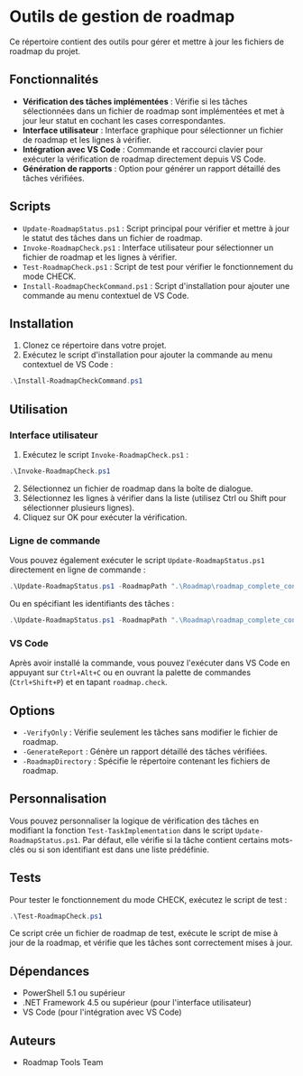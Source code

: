 # Outils de gestion de roadmap

Ce répertoire contient des outils pour gérer et mettre à jour les fichiers de roadmap du projet.

## Fonctionnalités

- **Vérification des tâches implémentées** : Vérifie si les tâches sélectionnées dans un fichier de roadmap sont implémentées et met à jour leur statut en cochant les cases correspondantes.
- **Interface utilisateur** : Interface graphique pour sélectionner un fichier de roadmap et les lignes à vérifier.
- **Intégration avec VS Code** : Commande et raccourci clavier pour exécuter la vérification de roadmap directement depuis VS Code.
- **Génération de rapports** : Option pour générer un rapport détaillé des tâches vérifiées.

## Scripts

- `Update-RoadmapStatus.ps1` : Script principal pour vérifier et mettre à jour le statut des tâches dans un fichier de roadmap.
- `Invoke-RoadmapCheck.ps1` : Interface utilisateur pour sélectionner un fichier de roadmap et les lignes à vérifier.
- `Test-RoadmapCheck.ps1` : Script de test pour vérifier le fonctionnement du mode CHECK.
- `Install-RoadmapCheckCommand.ps1` : Script d'installation pour ajouter une commande au menu contextuel de VS Code.

## Installation

1. Clonez ce répertoire dans votre projet.
2. Exécutez le script d'installation pour ajouter la commande au menu contextuel de VS Code :

```powershell
.\Install-RoadmapCheckCommand.ps1
```

## Utilisation

### Interface utilisateur

1. Exécutez le script `Invoke-RoadmapCheck.ps1` :

```powershell
.\Invoke-RoadmapCheck.ps1
```

2. Sélectionnez un fichier de roadmap dans la boîte de dialogue.
3. Sélectionnez les lignes à vérifier dans la liste (utilisez Ctrl ou Shift pour sélectionner plusieurs lignes).
4. Cliquez sur OK pour exécuter la vérification.

### Ligne de commande

Vous pouvez également exécuter le script `Update-RoadmapStatus.ps1` directement en ligne de commande :

```powershell
.\Update-RoadmapStatus.ps1 -RoadmapPath ".\Roadmap\roadmap_complete_converted.md" -LineNumbers 42,43,44
```

Ou en spécifiant les identifiants des tâches :

```powershell
.\Update-RoadmapStatus.ps1 -RoadmapPath ".\Roadmap\roadmap_complete_converted.md" -TaskIds "2.1.2.4.1.2.3.2.2.5.3.2.2.1.3.1.2","2.1.2.4.1.2.3.2.2.5.3.2.2.1.3.1.3"
```

### VS Code

Après avoir installé la commande, vous pouvez l'exécuter dans VS Code en appuyant sur `Ctrl+Alt+C` ou en ouvrant la palette de commandes (`Ctrl+Shift+P`) et en tapant `roadmap.check`.

## Options

- `-VerifyOnly` : Vérifie seulement les tâches sans modifier le fichier de roadmap.
- `-GenerateReport` : Génère un rapport détaillé des tâches vérifiées.
- `-RoadmapDirectory` : Spécifie le répertoire contenant les fichiers de roadmap.

## Personnalisation

Vous pouvez personnaliser la logique de vérification des tâches en modifiant la fonction `Test-TaskImplementation` dans le script `Update-RoadmapStatus.ps1`. Par défaut, elle vérifie si la tâche contient certains mots-clés ou si son identifiant est dans une liste prédéfinie.

## Tests

Pour tester le fonctionnement du mode CHECK, exécutez le script de test :

```powershell
.\Test-RoadmapCheck.ps1
```

Ce script crée un fichier de roadmap de test, exécute le script de mise à jour de la roadmap, et vérifie que les tâches sont correctement mises à jour.

## Dépendances

- PowerShell 5.1 ou supérieur
- .NET Framework 4.5 ou supérieur (pour l'interface utilisateur)
- VS Code (pour l'intégration avec VS Code)

## Auteurs

- Roadmap Tools Team
